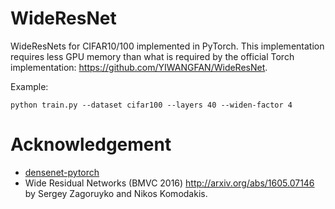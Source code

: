 # WideResNet
WideResNets for CIFAR10/100 implemented in PyTorch. This implementation requires less GPU memory than what is required by the official Torch implementation: https://github.com/YIWANGFAN/WideResNet.

Example:
```
python train.py --dataset cifar100 --layers 40 --widen-factor 4
```

# Acknowledgement
- [densenet-pytorch](https://github.com/andreasveit/densenet-pytorch)
- Wide Residual Networks (BMVC 2016) http://arxiv.org/abs/1605.07146 by Sergey Zagoruyko and Nikos Komodakis.
